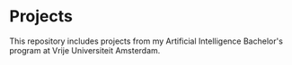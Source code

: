 # Projects
This repository includes projects from my Artificial Intelligence Bachelor's program at Vrije Universiteit Amsterdam.
